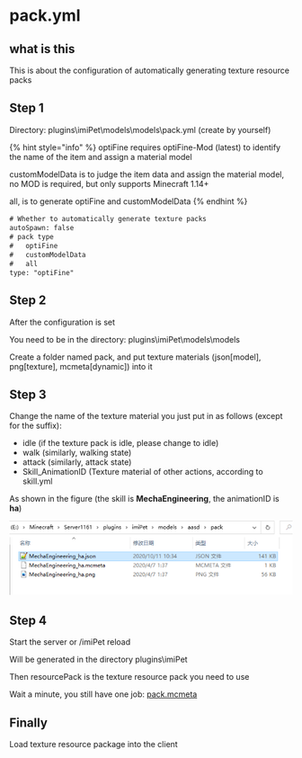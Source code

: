 # pack.yml

## what is this

This is about the configuration of automatically generating texture resource packs

## Step 1

Directory: plugins\imiPet\models\models\pack.yml \(create by yourself\)

{% hint style="info" %}
optiFine requires optiFine-Mod \(latest\) to identify the name of the item and assign a material model

customModelData is to judge the item data and assign the material model, no MOD is required, but only supports Minecraft 1.14+

all, is to generate optiFine and customModelData
{% endhint %}

```text
# Whether to automatically generate texture packs
autoSpawn: false
# pack type
#   optiFine
#   customModelData
#   all
type: "optiFine"

```

## Step 2

After the configuration is set 

You need to be in the directory: plugins\imiPet\models\models

Create a folder named pack, and put texture materials \(json\[model\], png\[texture\], mcmeta\[dynamic\]\) into it

## Step 3

Change the name of the texture material you just put in as follows \(except for the suffix\):

* idle \(if the texture pack is idle, please change to idle\)
* walk \(similarly, walking state\) 
* attack \(similarly, attack state\) 
* Skill\_AnimationID \(Texture material of other actions, according to skill.yml

As shown in the figure \(the skill is **MechaEngineering**, the animationID is **ha**\)

![](../../../.gitbook/assets/imipet2.png)

## Step 4

Start the server or /imiPet reload

Will be generated in the directory plugins\imiPet

Then resourcePack is the texture resource pack you need to use

Wait a minute, you still have one job: [pack.mcmeta](../../../texture-and-model-display/texturemodel.md#常见问题)

## Finally

Load texture resource package into the client


